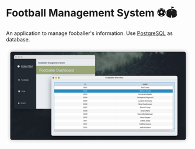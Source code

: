 # Football Management System ⚽🏟️ 

An application to manage fooballer's information. Use [PostgreSQL](https://www.postgresql.org/) as database.

![](./assets/iShot_2022-06-27_17.17.30.png)
